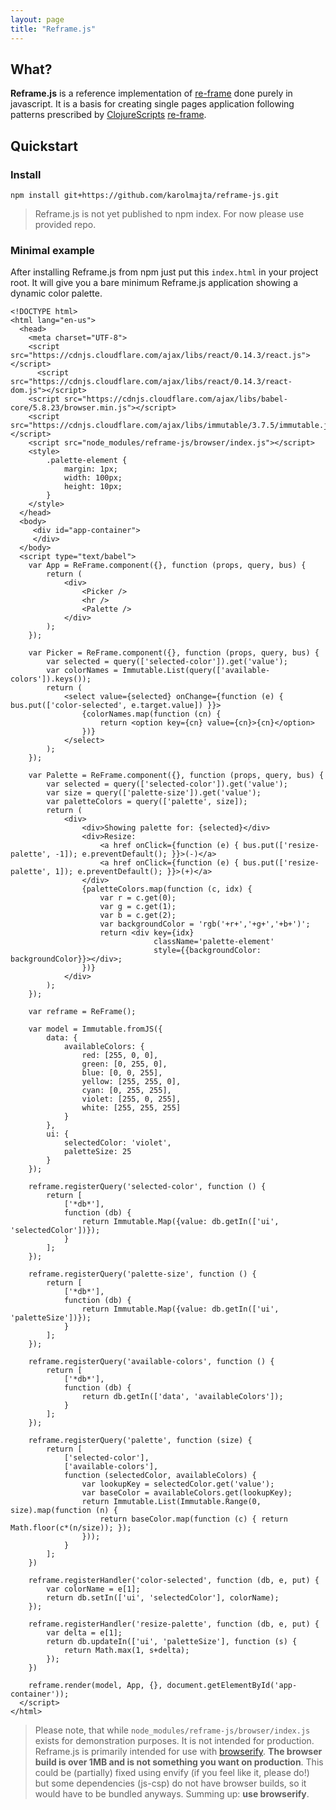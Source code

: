 ```yaml
---
layout: page
title: "Reframe.js"
---
```


## What?

**Reframe.js** is a reference implementation of
[re-frame](https://github.com/Day8/re-frame) done purely in
javascript. It is a basis for creating single pages application following
patterns prescribed by
[ClojureScripts](https://github.com/clojure/clojurescript)
[re-frame](https://github.com/Day8/re-frame).

## Quickstart

### Install

    npm install git+https://github.com/karolmajta/reframe-js.git

> Reframe.js is not yet published to npm index. For now please use
> provided repo.

### Minimal example

After installing Reframe.js from npm just put this `index.html` in your
project root. It will give you a bare minimum Reframe.js application showing
a dynamic color palette.

    <!DOCTYPE html>
    <html lang="en-us">
      <head>
        <meta charset="UTF-8">
        <script src="https://cdnjs.cloudflare.com/ajax/libs/react/0.14.3/react.js"></script>
          <script src="https://cdnjs.cloudflare.com/ajax/libs/react/0.14.3/react-dom.js"></script>
        <script src="https://cdnjs.cloudflare.com/ajax/libs/babel-core/5.8.23/browser.min.js"></script>
        <script src="https://cdnjs.cloudflare.com/ajax/libs/immutable/3.7.5/immutable.js"></script>
        <script src="node_modules/reframe-js/browser/index.js"></script>
        <style>
            .palette-element {
                margin: 1px;
                width: 100px;
                height: 10px;
            }
        </style>
      </head>
      <body>
         <div id="app-container">
         </div>
      </body>
      <script type="text/babel">
        var App = ReFrame.component({}, function (props, query, bus) {
            return (
                <div>
                    <Picker />
                    <hr />
                    <Palette />
                </div>
            );
        });
    
        var Picker = ReFrame.component({}, function (props, query, bus) {
            var selected = query(['selected-color']).get('value');
            var colorNames = Immutable.List(query(['available-colors']).keys());
            return (
                <select value={selected} onChange={function (e) { bus.put(['color-selected', e.target.value]) }}>
                    {colorNames.map(function (cn) {
                        return <option key={cn} value={cn}>{cn}</option>
                    })}
                </select>
            );
        });
    
        var Palette = ReFrame.component({}, function (props, query, bus) {
            var selected = query(['selected-color']).get('value');
            var size = query(['palette-size']).get('value');
            var paletteColors = query(['palette', size]);
            return (
                <div>
                    <div>Showing palette for: {selected}</div>
                    <div>Resize:
                        <a href onClick={function (e) { bus.put(['resize-palette', -1]); e.preventDefault(); }}>(-)</a>
                        <a href onClick={function (e) { bus.put(['resize-palette', 1]); e.preventDefault(); }}>(+)</a>
                    </div>
                    {paletteColors.map(function (c, idx) {
                        var r = c.get(0);
                        var g = c.get(1);
                        var b = c.get(2);
                        var backgroundColor = 'rgb('+r+','+g+','+b+')';
                        return <div key={idx}
                                    className='palette-element'
                                    style={{backgroundColor: backgroundColor}}></div>;
                    })}
                </div>
            );
        });
    
        var reframe = ReFrame();
    
        var model = Immutable.fromJS({
            data: {
                availableColors: {
                    red: [255, 0, 0],
                    green: [0, 255, 0],
                    blue: [0, 0, 255],
                    yellow: [255, 255, 0],
                    cyan: [0, 255, 255],
                    violet: [255, 0, 255],
                    white: [255, 255, 255]
                }
            },
            ui: {
                selectedColor: 'violet',
                paletteSize: 25
            }
        });
    
        reframe.registerQuery('selected-color', function () {
            return [
                ['*db*'],
                function (db) {
                    return Immutable.Map({value: db.getIn(['ui', 'selectedColor'])});
                }
            ];
        });
    
        reframe.registerQuery('palette-size', function () {
            return [
                ['*db*'],
                function (db) {
                    return Immutable.Map({value: db.getIn(['ui', 'paletteSize'])});
                }
            ];
        });
    
        reframe.registerQuery('available-colors', function () {
            return [
                ['*db*'],
                function (db) {
                    return db.getIn(['data', 'availableColors']);
                }
            ];
        });
    
        reframe.registerQuery('palette', function (size) {
            return [
                ['selected-color'],
                ['available-colors'],
                function (selectedColor, availableColors) {
                    var lookupKey = selectedColor.get('value');
                    var baseColor = availableColors.get(lookupKey);
                    return Immutable.List(Immutable.Range(0, size).map(function (n) {
                        return baseColor.map(function (c) { return Math.floor(c*(n/size)); });
                    }));
                }
            ];
        })
    
        reframe.registerHandler('color-selected', function (db, e, put) {
            var colorName = e[1];
            return db.setIn(['ui', 'selectedColor'], colorName);
        });
    
        reframe.registerHandler('resize-palette', function (db, e, put) {
            var delta = e[1];
            return db.updateIn(['ui', 'paletteSize'], function (s) {
                return Math.max(1, s+delta);
            });
        })
    
        reframe.render(model, App, {}, document.getElementById('app-container'));
      </script>
    </html>

> Please note, that while `node_modules/reframe-js/browser/index.js` exists
> for demonstration purposes. It is not intended for production. Reframe.js
> is primarily intended for use with [browserify](http://browserify.org/).
> **The browser build is over 1MB and is not something you want on production**.
> This could be (partially) fixed using envify (if you feel like it, please do!)
> but some dependencies (js-csp) do not have browser builds, so it would have
> to be bundled anyways. Summing up: **use browserify**.
